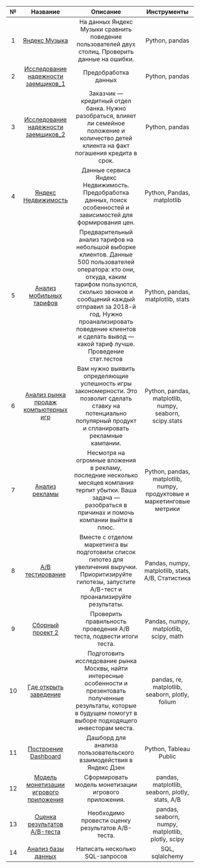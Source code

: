 | № | Название | Описание | Инструменты |  
|:-----------:|:---:|:---:|:---:|
|1| [Яндекс Музыка](https://github.com/IaroslavLanskikh/Projects/blob/main/yandex_projects/1_Базовый_Python.ipynb)|На данных Яндекс Музыки сравнить поведение пользователей двух столиц. Проверить данные на ошибки. |Python, pandas|
|2|[Исследование надежности заемщиков_1](https://github.com/IaroslavLanskikh/Projects/blob/main/yandex_projects/2_Предобработка_данных_Часть1.ipynb)|Предобработка данных|Python, pandas|
|3|[Исследование надежности заемщиков_2](https://github.com/IaroslavLanskikh/Projects/blob/main/yandex_projects/3_Предобработка_данных_Часть2.ipynb)|Заказчик — кредитный отдел банка. Нужно разобраться, влияет ли семейное положение и количество детей клиента на факт погашения кредита в срок. | Python, pandas
|4|[Яндекс Недвижимость](https://github.com/IaroslavLanskikh/Projects/blob/main/yandex_projects/4_Исследовательский_анализ_данных.ipynb)|Данные сервиса Яндекс Недвижимость. Предобработка данных, поиск особенностей и зависимостей для формирования цен.|Python, Pandas, matplotlib|
|5|[Анализ мобильных тарифов](https://github.com/IaroslavLanskikh/Projects/blob/main/yandex_projects/5_Статистический_анализ_данных.ipynb)|Предварительный анализ тарифов на небольшой выборке клиентов. Данные 500 пользователей оператора: кто они, откуда, каким тарифом пользуются, сколько звонков и сообщений каждый отправил за 2018-й год. Нужно проанализировать поведение клиентов и сделать вывод — какой тариф лучше. Проведение стат.тестов|Python, pandas, matplotlib, stats|
|6|[Анализ рынка продаж компьютерных игр](https://github.com/IaroslavLanskikh/Projects/blob/main/yandex_projects/6_Сборный_проект_1.ipynb)| Вам нужно выявить определяющие успешность игры закономерности. Это позволит сделать ставку на потенциально популярный продукт и спланировать рекламные кампании.|Python, pandas, matplotlib, numpy, seaborn, scipy.stats|
|7|[Анализ рекламы](https://github.com/IaroslavLanskikh/Projects/blob/main/yandex_projects/7_Анализ_бизнес_показателей.ipynb)|Несмотря на огромные вложения в рекламу, последние несколько месяцев компания терпит убытки. Ваша задача — разобраться в причинах и помочь компании выйти в плюс. |Python, pandas, matplotlib, numpy, продуктовые и маркетинговые метрики|
|8|[А/B тестирование](https://github.com/IaroslavLanskikh/Projects/blob/main/yandex_projects/8_Принятие_решений_в_бизнесе.ipynb)|Вместе с отделом маркетинга вы подготовили список гипотез для увеличения выручки. Приоритизируйте гипотезы, запустите A/B-тест и проанализируйте результаты.|Pandas, numpy, matplotlib, stats, A/B, Статистика|
|9|[Сборный проект 2](https://github.com/IaroslavLanskikh/Projects/blob/main/yandex_projects/9_Сборный_проект_2.ipynb)|Проверить правильность проведения А/B теста, подвести итоги теста.|Pandas, numpy, matplotlib, scipy, math|
|10|[Где открыть заведение](https://github.com/IaroslavLanskikh/Projects/blob/main/yandex_projects/10_Как_рассказать_историю_с_помощью_данных.ipynb)|Подготовить исследование рынка Москвы, найти интересные особенности и презентовать полученные результаты, которые в будущем помогут в выборе подходящего инвесторам места.|pandas, re, matplotlib, seaborn, plotly, folium|
|11|[Построение Dashboard](https://github.com/IaroslavLanskikh/Projects/blob/main/yandex_projects/11_Автоматизация.pdf)|Дашборд для анализа пользовательского взаимодействия в Яндекс Дзен|Python, Tableau Public|
|12|[Модель монетизации игрового приложения](https://github.com/IaroslavLanskikh/Projects/blob/main/yandex_projects/12_Финальный_основная.ipynb)|Сформировать модель монетизации игрового приложения.|pandas, matplotlib, seaborn, plotly, stats, A/B|
|13|[Оценка результатов A/B-теста](https://github.com/IaroslavLanskikh/Projects/blob/main/yandex_projects/13_Финальный_АБ.ipynb)|Необходимо провести оценку результатов A/B-теста.|pandas, seaborn, numpy, matplotlib, plotly, scipy|
|14|[Анализ базы данных](https://github.com/IaroslavLanskikh/Projects/blob/main/yandex_projects/14_Финальный_SQL.ipynb)|Написать несколько SQL-запросов|SQL, sqlalchemy|


